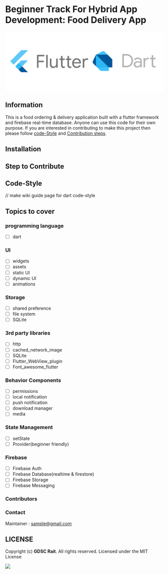 # Beginner Track For Hybrid App Development: Food Delivery App
![](flutter_banner.png)

## Information 
This is a food ordering & delivery application built with a flutter framework and firebase real-time database. 
Anyone can use this code for their own purpose. If you are interested in contributing to make this project then please follow [code-Style](#code-style) and [Contribution steps](#step-to-contribute).

## Installation

<a id="contribute"></a>
## Step to Contribute

<a id="codeStyle"></a>
## Code-Style

// make wiki guide page for dart code-style  

## Topics to cover
### programming language 
- [ ] dart  

### UI

- [ ] widgets
- [ ] assets
- [ ] static UI
- [ ] dynamic UI
- [ ] animations

### Storage 

- [ ] shared preference
- [ ] file system 
- [ ] SQLite 

### 3rd party libraries

- [ ] http
- [ ] cached_network_image
- [ ] SQLite
- [ ] Flutter_WebView_plugin
- [ ] Font_awesome_flutter

### Behavior Components

- [ ] permissions
- [ ] local notification
- [ ] push notification
- [ ] download manager 
- [ ] media 

### State Management 

- [ ] setState 
- [ ] Provider(beginner friendly)

### Firebase 
- [ ] Firebase Auth 
- [ ] Firebase Database(realtime & firestore)
- [ ] Firebase Storage 
- [ ] Firebase Messaging 

### Contributors

### Contact

Maintainer : sample@gmail.com

## LICENSE
Copyright (c) **GDSC Rait**. All rights reserved. Licensed under the MIT License

[![](https://img.shields.io/github/license/junaidrahim/desiresalesportal?style=for-the-badge)](LICENSE)
